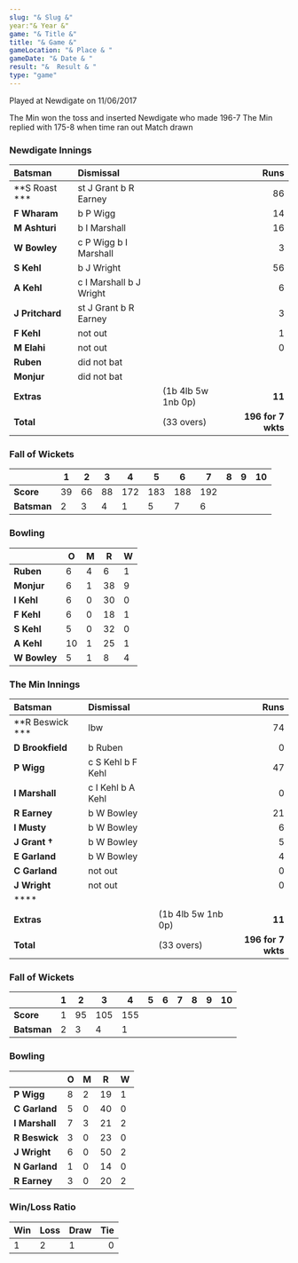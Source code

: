 ```yaml
---
slug: "& Slug &"
year:"& Year &"
game: "& Title &"
title: "& Game &"
gameLocation: "& Place & "
gameDate: "& Date & "
result: "&  Result & "
type: "game"
---
```


Played at Newdigate  on 11/06/2017

The Min won the toss and inserted Newdigate who made 196-7  The Min replied with 175-8 when time ran out  Match drawn 

### Newdigate Innings

| Batsman | Dismissal | | Runs |
|:---|:---|---|---:|
| **S Roast *** | st J Grant b R Earney |  | 86 |
| **F Wharam** | b P Wigg |  | 14 |
| **M Ashturi** | b I Marshall |  | 16 |
| **W Bowley** | c P Wigg b I Marshall |  | 3 |
| **S Kehl** | b J Wright |  | 56 |
| **A Kehl** | c I Marshall b J Wright |  | 6 |
| **J Pritchard** | st J Grant b R Earney |  | 3 |
| **F Kehl** | not out |  | 1 |
| **M Elahi** | not out |  | 0 |
| **Ruben** | did not bat |  |  |
| **Monjur** | did not bat |  |  |
| **Extras** | | (1b 4lb 5w 1nb 0p) | **11** |
| **Total** | | (33 overs) | **196 for 7 wkts** |

### Fall of Wickets

| | **1** | **2** | **3** | **4** | **5** | **6** | **7** | **8** | **9** | **10** |
|---|---|---|---|---|---|---|---|---|---|---|
| **Score** | 39 | 66 | 88 | 172 | 183 | 188 | 192 |  |  |  |
| **Batsman** | 2 | 3 | 4 | 1 | 5 | 7 | 6 |  |  |  |

### Bowling

| | O   | M | R  | W |
|---|---|---|---|---|
| **Ruben** | 6 | 4 | 6 | 1 |
| **Monjur** | 6 | 1 | 38 | 9 |
| **I Kehl** | 6 | 0 | 30 | 0 |
| **F Kehl** | 6 | 0 | 18 | 1 |
| **S Kehl** | 5 | 0 | 32 | 0 |
| **A Kehl** | 10 | 1 | 25 | 1 |
| **W Bowley** | 5 | 1 | 8 | 4 |

### The Min Innings

| Batsman | Dismissal | | Runs |
|:---|:---|---|---:|
| **R Beswick *** | lbw  |  | 74 |
| **D Brookfield** | b Ruben |  | 0 |
| **P Wigg** | c S Kehl b F Kehl |  | 47 |
| **I Marshall** | c I Kehl b A Kehl |  | 0 |
| **R Earney** | b W Bowley |  | 21 |
| **I Musty** | b W Bowley |  | 6 |
| **J Grant &dagger;** | b W Bowley |  | 5 |
| **E Garland** | b W Bowley |  | 4 |
| **C Garland** | not out |  | 0 |
| **J Wright** | not out |  | 0 |
| **** |  |  |  |
| **Extras** | | (1b 4lb 5w 1nb 0p) | **11** |
| **Total** | | (33 overs) | **196 for 7 wkts** |

### Fall of Wickets

| | **1** | **2** | **3** | **4** | **5** | **6** | **7** | **8** | **9** | **10** |
|---|---|---|---|---|---|---|---|---|---|---|
| **Score** | 1 | 95 | 105 | 155 |  |  |  |  |  |  |
| **Batsman** | 2 | 3 | 4 | 1 |  |  |  |  |  |  |

### Bowling

| | O   | M | R  | W |
|---|---|---|---|---|
| **P Wigg** | 8 | 2 | 19 | 1 |
| **C Garland** | 5 | 0 | 40 | 0 |
| **I Marshall** | 7 | 3 | 21 | 2 |
| **R Beswick** | 3 | 0 | 23 | 0 |
| **J Wright** | 6 | 0 | 50 | 2 |
| **N Garland** | 1 | 0 | 14 | 0 |
| **R Earney** | 3 | 0 | 20 | 2 |

### Win/Loss Ratio

| Win | Loss | Draw |Tie |
|:---|:---|---|---:|
| 1 | 2 | 1 | 0 |
